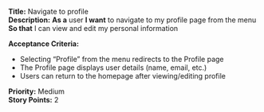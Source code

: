 **Title:** Navigate to profile <br>
**Description:** **As a** user **I want** to navigate to my profile page from the menu  
**So that** I can view and edit my personal information  

**Acceptance Criteria:**
- Selecting “Profile” from the menu redirects to the Profile page  
- The Profile page displays user details (name, email, etc.)  
- Users can return to the homepage after viewing/editing profile  

**Priority:** Medium  
**Story Points:** 2  
